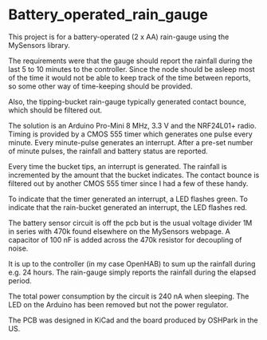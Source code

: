 # Battery_operated_rain_gauge

This project is for a battery-operated (2 x AA) rain-gauge using the MySensors library.

The requirements were that the gauge should report the rainfall during the last 5 to 10 minutes to the controller. Since the node should be asleep most of the time it would not be able to keep track of the time between reports, so some other way of time-keeping should be provided.

Also, the tipping-bucket rain-gauge typically generated contact bounce, which should be filtered out.

The solution is an Arduino Pro-Mini 8 MHz, 3.3 V and the NRF24L01+ radio. Timing is provided by a CMOS 555 timer which generates one pulse every minute. Every minute-pulse generates an interrupt. After a pre-set number of minute pulses, the rainfall and battery status are reported. 

Every time the bucket tips, an interrupt is generated. The rainfall is incremented by the amount that the bucket indicates. The contact bounce is filtered out by another CMOS 555 timer since I had a few of these handy.

To indicate that the timer generated an interrupt, a LED flashes green. To indicate that the rain-bucket generated an interrupt, the LED flashes red.

The battery sensor circuit is off the pcb but is the usual voltage divider 1M in series with 470k found elsewhere on the MySensors webpage. A capacitor of 100 nF is added across the 470k resistor for decoupling of noise.

It is up to the controller (in my case OpenHAB) to sum up the rainfall during e.g. 24 hours. The rain-gauge simply reports the rainfall during the elapsed period.

The total power consumption by the circuit is 240 nA when sleeping. The LED on the Arduino has been removed but not the power regulator.

The PCB was designed in KiCad and the board produced by OSHPark in the US.
